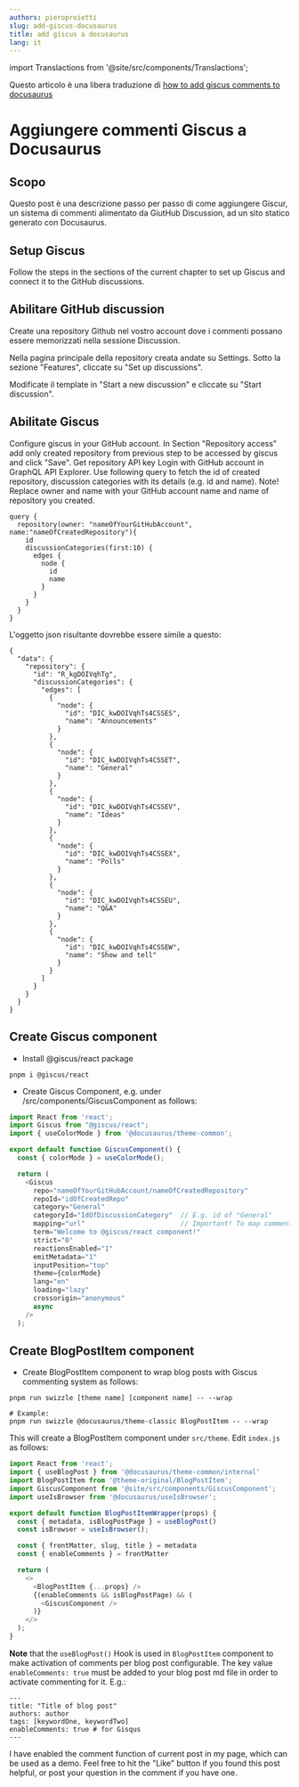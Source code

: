 ```yaml
---
authors: pieroproietti
slug: add-giscus-docusaurus
title: add giscus a docusaurus
lang: it
---
```


import Translactions from '@site/src/components/Translactions';

<Translactions />

Questo articolo è una libera traduzione di [how to add giscus comments to docusaurus](https://dev.to/m19v/how-to-add-giscus-comments-to-docusaurus-439h)

# Aggiungere commenti Giscus a Docusaurus
## Scopo
Questo post è una descrizione passo per passo di come aggiungere Giscur, un sistema di commenti alimentato da GiutHub Discussion, ad un sito statico generato con Docusaurus.

## Setup Giscus
Follow the steps in the sections of the current chapter to set up Giscus and connect it to the GitHub discussions.

## Abilitare GitHub discussion
Create una repository Github nel vostro account dove i commenti possano essere memorizzati nella sessione Discussion.

Nella pagina principale della repository creata andate su Settings.
Sotto la sezione "Features", cliccate su "Set up discussions".

Modificate il template in "Start a new discussion" e cliccate su "Start discussion".

## Abilitate Giscus
Configure giscus in your GitHub account.
In Section "Repository access" add only created repository from previous step to be accessed by giscus and click "Save".
Get repository API key
Login with GitHub account in GraphQL API Explorer.
Use following query to fetch the id of created repository, discussion categories with its details (e.g. id and name). Note! Replace owner and name with your GitHub account name and name of repository you created.

```
query { 
  repository(owner: "nameOfYourGitHubAccount", name:"nameOfCreatedRepository"){
    id
    discussionCategories(first:10) {
      edges {
        node {
          id
          name
        }
      }
    }
  }
}
```

L'oggetto json risultante dovrebbe essere simile a questo:

```
{
  "data": {
    "repository": {
      "id": "R_kgDOIVqhTg",
      "discussionCategories": {
        "edges": [
          {
            "node": {
              "id": "DIC_kwDOIVqhTs4CSSES",
              "name": "Announcements"
            }
          },
          {
            "node": {
              "id": "DIC_kwDOIVqhTs4CSSET",
              "name": "General"
            }
          },
          {
            "node": {
              "id": "DIC_kwDOIVqhTs4CSSEV",
              "name": "Ideas"
            }
          },
          {
            "node": {
              "id": "DIC_kwDOIVqhTs4CSSEX",
              "name": "Polls"
            }
          },
          {
            "node": {
              "id": "DIC_kwDOIVqhTs4CSSEU",
              "name": "Q&A"
            }
          },
          {
            "node": {
              "id": "DIC_kwDOIVqhTs4CSSEW",
              "name": "Show and tell"
            }
          }
        ]
      }
    }
  }
}
```

## Create Giscus component

* Install @giscus/react package
```
pnpm i @giscus/react
```

* Create Giscus Component, e.g. under /src/components/GiscusComponent as follows:

```typescript
import React from 'react';
import Giscus from "@giscus/react";
import { useColorMode } from '@docusaurus/theme-common';

export default function GiscusComponent() {
  const { colorMode } = useColorMode();

  return (
    <Giscus    
      repo="nameOfYourGitHubAccount/nameOfCreatedRepository"
      repoId="idOfCreatedRepo"
      category="General"
      categoryId="IdOfDiscussionCategory"  // E.g. id of "General"
      mapping="url"                        // Important! To map comments to URL
      term="Welcome to @giscus/react component!"
      strict="0"
      reactionsEnabled="1"
      emitMetadata="1"
      inputPosition="top"
      theme={colorMode}
      lang="en"
      loading="lazy"
      crossorigin="anonymous"
      async
    />
  );
```
## Create BlogPostItem component
* Create BlogPostItem component to wrap blog posts with Giscus commenting system as follows:

```
pnpm run swizzle [theme name] [component name] -- --wrap

# Example:
pnpm run swizzle @docusaurus/theme-classic BlogPostItem -- --wrap
```

This will create a BlogPostItem component under
`src/theme`. Edit `index.js` as follows:

```typescript
import React from 'react';
import { useBlogPost } from '@docusaurus/theme-common/internal'
import BlogPostItem from '@theme-original/BlogPostItem';
import GiscusComponent from '@site/src/components/GiscusComponent';
import useIsBrowser from '@docusaurus/useIsBrowser';

export default function BlogPostItemWrapper(props) {
  const { metadata, isBlogPostPage } = useBlogPost()
  const isBrowser = useIsBrowser();

  const { frontMatter, slug, title } = metadata
  const { enableComments } = frontMatter

  return (
    <>
      <BlogPostItem {...props} />
      {(enableComments && isBlogPostPage) && (
        <GiscusComponent />
      )}
    </>
  );
}
```
**Note** that the `useBlogPost()` Hook is used in `BlogPostItem` component to make activation of comments per blog post configurable. The key value `enableComments: true` must be added to your blog post md file in order to activate commenting for it. E.g.:

```
---
title: "Title of blog post"
authors: author
tags: [keywordOne, keywordTwo]
enableComments: true # for Gisqus
---
```
I have enabled the comment function of current post in my page, which can be used as a demo. Feel free to hit the "Like" button if you found this post helpful, or post your question in the comment if you have one.

